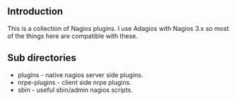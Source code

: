 ## Introduction

This is a collection of Nagios plugins. I use Adagios with Nagios 3.x so most of the things here are compatible with these.

## Sub directories
  * plugins - native nagios server side plugins.
  * nrpe-plugins - client side nrpe plugins.
  * sbin - useful sbin/admin nagios scripts.
